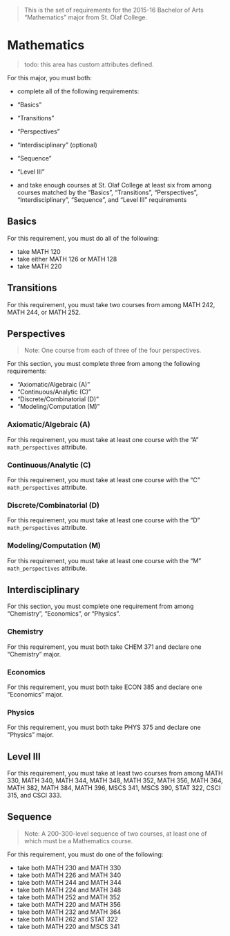 > This is the set of requirements for the 2015-16 Bachelor of Arts “Mathematics”
> major from St. Olaf College.

# Mathematics
> todo: this area has custom attributes defined.

For this major, you must both:

- complete all of the following requirements:

- “Basics”
- “Transitions”
- “Perspectives”
- “Interdisciplinary” (optional)
- “Sequence”
- “Level III”

- and take enough courses at St. Olaf College at least six from among courses matched by the “Basics”, “Transitions”, “Perspectives”, “Interdisciplinary”, “Sequence”, and “Level III” requirements

## Basics
For this requirement, you must do all of the following:

- take MATH 120
- take either MATH 126 or MATH 128
- take MATH 220


## Transitions
For this requirement, you must take two courses from among MATH 242, MATH 244, or MATH 252.


## Perspectives
> Note: One course from each of three of the four perspectives.

For this section, you must complete three from among the following requirements:

- “Axiomatic/Algebraic (A)”
- “Continuous/Analytic (C)”
- “Discrete/Combinatorial (D)”
- “Modeling/Computation (M)”

### Axiomatic/Algebraic (A)
For this requirement, you must take at least one course with the “A” `math_perspectives` attribute.

### Continuous/Analytic (C)
For this requirement, you must take at least one course with the “C” `math_perspectives` attribute.

### Discrete/Combinatorial (D)
For this requirement, you must take at least one course with the “D” `math_perspectives` attribute.

### Modeling/Computation (M)
For this requirement, you must take at least one course with the “M” `math_perspectives` attribute.


## Interdisciplinary
For this section, you must complete one requirement from among “Chemistry”, “Economics”, or “Physics”.

### Chemistry
For this requirement, you must both take CHEM 371 and declare one “Chemistry” major.

### Economics
For this requirement, you must both take ECON 385 and declare one “Economics” major.

### Physics
For this requirement, you must both take PHYS 375 and declare one “Physics” major.


## Level III
For this requirement, you must take at least two courses from among MATH 330, MATH 340, MATH 344, MATH 348, MATH 352, MATH 356, MATH 364, MATH 382, MATH 384, MATH 396, MSCS 341, MSCS 390, STAT 322, CSCI 315, and CSCI 333.


## Sequence
> Note: A 200-300-level sequence of two courses, at least one of which must be a
> Mathematics course.

For this requirement, you must do one of the following:

- take both MATH 230 and MATH 330
- take both MATH 226 and MATH 340
- take both MATH 244 and MATH 344
- take both MATH 224 and MATH 348
- take both MATH 252 and MATH 352
- take both MATH 220 and MATH 356
- take both MATH 232 and MATH 364
- take both MATH 262 and STAT 322
- take both MATH 220 and MSCS 341


